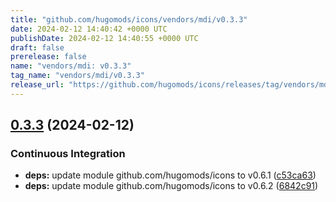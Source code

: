 ```yaml
---
title: "github.com/hugomods/icons/vendors/mdi/v0.3.3"
date: 2024-02-12 14:40:42 +0000 UTC
publishDate: 2024-02-12 14:40:55 +0000 UTC
draft: false
prerelease: false
name: "vendors/mdi: v0.3.3"
tag_name: "vendors/mdi/v0.3.3"
release_url: "https://github.com/hugomods/icons/releases/tag/vendors/mdi/v0.3.3"
---
```


## [0.3.3](https://github.com/hugomods/icons/compare/vendors/mdi/v0.3.2...vendors/mdi/v0.3.3) (2024-02-12)


### Continuous Integration

* **deps:** update module github.com/hugomods/icons to v0.6.1 ([c53ca63](https://github.com/hugomods/icons/commit/c53ca63b1b074b041833e78d52617b2f3c3e9ea3))
* **deps:** update module github.com/hugomods/icons to v0.6.2 ([6842c91](https://github.com/hugomods/icons/commit/6842c91c37221b6792d9d9f38537a81397d810dd))
